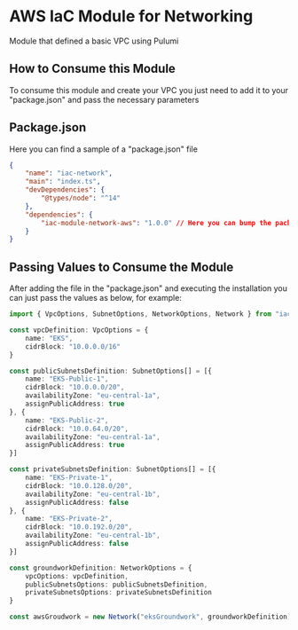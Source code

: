 # AWS IaC Module for Networking

Module that defined a basic VPC using Pulumi

## How to Consume this Module

To consume this module and create your VPC you just need to add it to your "package.json" and pass the necessary parameters

## Package.json

Here you can find a sample of a "package.json" file

```json
{
    "name": "iac-network",
    "main": "index.ts",
    "devDependencies": {
        "@types/node": "^14"
    },
    "dependencies": {
        "iac-module-network-aws": "1.0.0" // Here you can bump the package to the next versions :)
    }
}
```

## Passing Values to Consume the Module

After adding the file in the "package.json" and executing the installation you can just pass the values as below, for example:

```typescript
import { VpcOptions, SubnetOptions, NetworkOptions, Network } from "iac-module-network-aws";

const vpcDefinition: VpcOptions = {
    name: "EKS",
    cidrBlock: "10.0.0.0/16"
}

const publicSubnetsDefinition: SubnetOptions[] = [{
    name: "EKS-Public-1",
    cidrBlock: "10.0.0.0/20",
    availabilityZone: "eu-central-1a",
    assignPublicAddress: true
}, {
    name: "EKS-Public-2",
    cidrBlock: "10.0.64.0/20",
    availabilityZone: "eu-central-1a",
    assignPublicAddress: true
}]

const privateSubnetsDefinition: SubnetOptions[] = [{
    name: "EKS-Private-1",
    cidrBlock: "10.0.128.0/20",
    availabilityZone: "eu-central-1b",
    assignPublicAddress: false
}, {
    name: "EKS-Private-2",
    cidrBlock: "10.0.192.0/20",
    availabilityZone: "eu-central-1b",
    assignPublicAddress: false    
}]

const groundworkDefinition: NetworkOptions = {
    vpcOptions: vpcDefinition,
    publicSubnetsOptions: publicSubnetsDefinition,
    privateSubnetsOptions: privateSubnetsDefinition
}

const awsGroudwork = new Network("eksGroundwork", groundworkDefinition);
```
